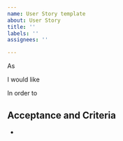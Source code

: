 ```yaml
---
name: User Story template
about: User Story
title: ''
labels: ''
assignees: ''

---
```


As 

I would like

In order to


## Acceptance and Criteria

-

